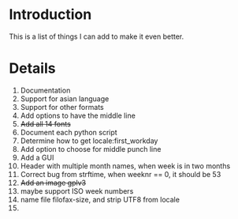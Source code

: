 # Introduction #

This is a list of things I can add to make it even better.

# Details #

  1. Documentation
  1. Support for asian language
  1. Support for other formats
  1. Add options to have the middle line
  1. ~~Add all 14 fonts~~
  1. Document each python script
  1. Determine how to get locale:first\_workday
  1. Add option to choose for middle punch line
  1. Add a GUI
  1. Header with multiple month names, when week is in two months
  1. Correct bug from strftime, when weeknr == 0, it should be 53
  1. ~~Add an image gplv3~~
  1. maybe support ISO week numbers
  1. name file filofax-size, and strip UTF8 from locale
  1. 